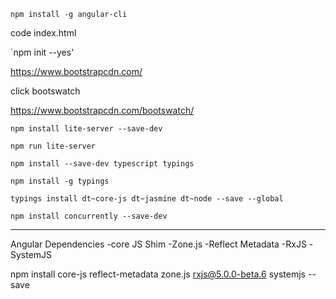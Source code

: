 
`npm install -g angular-cli`

code index.html

`npm init --yes'


https://www.bootstrapcdn.com/

click bootswatch

https://www.bootstrapcdn.com/bootswatch/

`npm install lite-server --save-dev`

`npm run lite-server`

`npm install --save-dev typescript typings`

`npm install -g typings`

`typings install dt~core-js dt~jasmine dt~node --save --global`

`npm install concurrently --save-dev`


-----------------------------------
Angular Dependencies
 -core JS Shim
 -Zone.js
 -Reflect Metadata
 -RxJS
 -SystemJS 


 npm install core-js reflect-metadata zone.js rxjs@5.0.0-beta.6 systemjs --save


